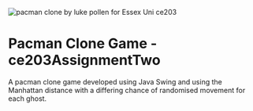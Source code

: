 ![pacman clone by luke pollen for Essex Uni ce203](https://github.com/lukepollen/ce203AssignmentTwo/blob/master/pacman-clone-luke-pollen-manhattan-distance.PNG)

# Pacman Clone Game - ce203AssignmentTwo

A pacman clone game developed using Java Swing and using the Manhattan distance with a differing chance of randomised movement for each ghost.
